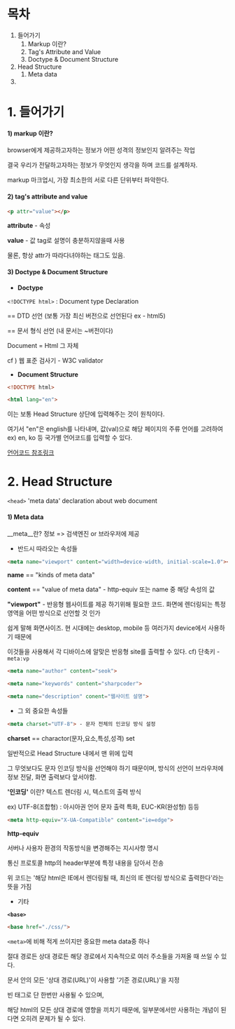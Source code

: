 # 목차

1. 들어가기
   1. Markup 이란?
   2. Tag's Attribute and Value
   3. Doctype & Document Structure
2. Head Structure
   1. Meta data
3. 













# 1. 들어가기



#### 1) markup 이란?

browser에게 제공하고자하는 정보가 어떤 성격의 정보인지 알려주는 작업

결국 우리가 전달하고자하는 정보가 무엇인지 생각을 하며 코드를 설계하자.

markup 마크업시, 가장 최소한의 서로 다른 단위부터 파악한다.





#### 2) tag's attribute and value

```html
<p attr="value"></p>
```

**attribute** - 속성

**value** - 값 tag로 설명이 충분하지않을때 사용

물론, 항상 attr가 따라다녀야하는 태그도 있음.





#### 3) Doctype & Document Structure



* __Doctype__

`<!DOCTYPE html>` : Document type Declaration

== DTD 선언 (보통 가장 최신 버전으로 선언된다 ex - html5)

== 문서 형식 선언 (내 문서는 ~버전이다)

Document = Html 그 자체

cf ) 웹 표준 검사기 - W3C validator



* __Document Structure__

````html
<!DOCTYPE html>

<html lang="en">
````

이는 보통 Head Structure 상단에 입력해주는 것이 원칙이다.

여기서 "en"은 english를 나타내며, 값(val)으로 해당 페이지의 주류 언어를 고려하여 ex) en, ko 등 국가별 언어코드를 입력할 수 있다.

[언어코드 참조링크](http://www.w3bai.com/ko/tags/ref_language_codes.html)













# 2. Head Structure

`<head>` 'meta data' declaration about web document





#### 1) Meta data

__meta__란?	정보 => 검색엔진 or 브라우저에 제공





* 반드시 따라오는 속성들

````html
<meta name="viewport" content="width=device-width, initial-scale=1.0"></meta>
````

__name__ == "kinds of meta data"

__content__ == "value of meta data" - http-equiv 또는 name 중 해당 속성의 값

__"viewport"__ - 반응형 웹사이트를 제공 하기위해 필요한 코드. 화면에 렌더링되는 특정 영역을 어떤 방식으로 선언할 것 인가

쉽게 말해 화면사이즈. 현 시대에는 desktop, mobile 등 여러가지 device에서 사용하기 때문에

이것들을 사용해서 각 디바이스에 알맞은 반응형 site를 출력할 수 있다.    cf)  단축키 - `meta:vp`

````html
<meta name="author" content="seok">

<meta name="keywords" content="sharpcoder">

<meta name="description" conent="웹사이트 설명">
````





* 그 외 중요한 속성들

````html
<meta charset="UTF-8"> - 문자 전체의 인코딩 방식 설정
````

__charset__ == charactor(문자,요소,특성,성격) set

일반적으로 Head Structure 내에서 맨 위에 입력

그 무엇보다도 문자 인코딩 방식을 선언해야 하기 때문이며, 방식의 선언이 브라우저에 정보 전달, 화면 출력보다 앞서야함.



__'인코딩'__ 이란?	텍스트 렌더링 시, 텍스트의 출력 방식

ex)	UTF-8(조합형) : 아시아권 언어 문자 출력 특화, EUC-KR(완성형) 등등





````html
<meta http-equiv="X-UA-Compatible" content="ie=edge">
````

__http-equiv__

서버나 사용자 환경의 작동방식을 변경해주는 지시사항 명시

통신 프로토콜 http의 header부분에 특정 내용을 담아서 전송

위 코드는 '해당 html은 IE에서 렌더링될 때, 최신의 IE 렌더링 방식으로 출력한다'라는 뜻을 가짐





* 기타

__`<base>`__

````html
<base href="./css/">
````

`<meta>`에 비해 적게 쓰이지만 중요한 meta data중 하나

절대 경로든 상대 경로든 해당 경로에서 지속적으로 여러 주소들을 가져올 때 쓰일 수 있다.


문서 안의 모든 '상대 경로(URL)'이 사용할 '기준 경로(URL)'을 지정

빈 태그로 단 한번만 사용될 수 있으며,

해당 html의 모든 상대 경로에 영향을 끼치기 때문에, 일부분에서만 사용하는 개념이 된다면 오히려 문제가 될 수 있다.